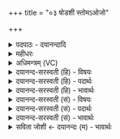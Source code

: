 +++
title = "०३ षोडशी स्तोमऽओजो"

+++
<details><summary>पदपाठः - दयानन्दादि</summary>

षो॒ड॒शी। स्तोमः॑। ओजः॑। द्रवि॑णम्। च॒तु॒श्च॒त्वा॒रि॒ँश इति॑ चतुःऽच॒त्वा॒रि॒ँशः। स्तोमः॑। वर्चः॑। द्रवि॑णम्। अ॒ग्नेः। पुरी॑षम्। अ॒सि॒। अप्सः॑। नाम॑। ताम्। त्वा॒। विश्वे॑। अ॒भि। गृ॒ण॒न्तु॒। दे॒वाः। स्तोम॑पृ॒ष्ठेति॒ स्तोम॑ऽपृष्ठा। घृ॒तव॒ती॒ति॑ घृ॒तऽव॑ती। इ॒ह। सी॒द॒। प्र॒जाव॒दिति॑ प्र॒जाऽव॑त्। अ॒स्मे इत्य॒स्मे। द्रवि॒णा। य॒ज॒स्व॒। ३।
</details>

<details><summary>महीधरः</summary>

म० अथ दक्षिणतः । इष्टकादेवत्यं यजुः । पञ्चदशकलस्य पक्षस्य भर्ता य आदित्यरूपः स्तोमः षोडशावृत्त्युपेतो वा यः स्तोमः यच्च ओजो बलरूपं द्रविणं धनम् हे इष्टके, त्वं तदुभयरूपासि तां त्वामुपदधामि । अथोत्तरतः । इष्टकादेवत्यं यजुः । चतुश्चत्वारिंशदावृत्त्या संपन्नो यः स्तोमस्त्रिष्टुब्रूपो वा यच्च बलरूपं धनम् तदुभयरूपां त्वामुपदधामि । अथ मध्येपञ्चमी त्रिष्टुप् । 'प्सा भक्षणे । न प्साति भक्षयति विनाशयतीत्यसो रक्षको नाम योऽग्निस्तस्याग्नेश्चन्द्ररूपस्य पञ्चदशकलस्य पुरीषमसि पूरयित्री भवसि । हे इष्टके, या त्वं तां त्वां विश्वेदेवा अभिगृणन्तु स्तुवन्तु । स्तोमैः पृष्ठैश्च युता होष्यमाणघृतयुता च सती सा त्वमिह चतुर्थ्यां चितौ सीद उपविश । अस्मे अस्मासु प्रजावत्पुत्रयुतं द्रविणं धनं यजस्व देहि ॥३॥  
चतुर्थी ।
</details>

<details><summary>अधिमन्त्रम् (VC)</summary>

- दम्पती देवते
- परमेष्ठी ऋषिः
- ब्राह्मी त्रिष्टुप्
- धैवतः
</details>

<details><summary>दयानन्द-सरस्वती (हि) - विषयः</summary>

अब स्त्री-पुरुष का धर्म अगले मन्त्र में कहा है ॥
</details>

<details><summary>दयानन्द-सरस्वती (हि) - पदार्थः</summary>

पदार्थान्वयभाषाः -  जो (षोडशी) प्रशंसित सोलह कलाओं से युक्त (स्तोमः) स्तुति के योग्य (ओजः) पराक्रम (द्रविणम्) धन को जो (चतुश्चत्वारिंशः) चवालीस संख्या को पूर्ण करनेवाला ब्रह्मचर्य का आचरण (स्तोमः) स्तुति का साधन (नाम) प्रसिद्ध (वर्चः) पढ़ना और (द्रविणम्) बल को देती है, जो (अग्नेः) अग्नि की (पुरीषम्) पूर्त्ति को प्राप्त (अप्सः) दूसरे के पदार्थों के भोग की इच्छा से रहित (असि) हो, उस (त्वा) पुरुष तथा (ताम्) स्त्री की (विश्वे) सब (देवाः) विद्वान् लोग (अभिगृणन्तु) प्रशंसा करें सो तू (स्तोमपृष्ठा) इष्ट स्तुतियों को जाननेवाली (घृतवती) प्रशंसित घी आदि पदार्थों से युक्त (इह) इस गृहाश्रम में (सीद) स्थित हो और (अस्मे) हमारे लिये (प्रजावत्) बहुत सन्तानों के हेतु (द्रविणा) धन को (यजस्व) दिया कर ॥३ ॥
</details>

<details><summary>दयानन्द-सरस्वती (हि) - भावार्थः</summary>

भावार्थभाषाः -  मनुष्यों को चाहिये कि सोलह कला रूप जगत् में विद्यारूप बल को फैला और गृहाश्रम कर के विद्यादानादि कर्मों को निरन्तर किया करें ॥३ ॥
</details>

<details><summary>दयानन्द-सरस्वती (सं) - विषयः</summary>

अथ पतिपत्नीधर्म्ममाह ॥
</details>

<details><summary>दयानन्द-सरस्वती (सं) - पदार्थः</summary>

पदार्थान्वयभाषाः -  यः षोडशी स्तोम ओजो द्रविणं यश्चतुश्चत्वारिंशः स्तोमो नाम वर्चो द्रविणं च ददाति, योऽग्नेः पुरीषं प्राप्तोऽप्सोऽसि, तं त्वा त्वां च विश्वे देवा अभिगृणन्तु। सा त्वं स्तोमपृष्ठा घृतवती सतीह गृहाश्रमे सीद, अस्मे प्रजावद् द्रविणा यजस्व ॥३ ॥
</details>

<details><summary>दयानन्द-सरस्वती (सं) - भावार्थः</summary>

भावार्थभाषाः -  मनुष्यैः षोडशकलात्मके जगति विद्याबलं विस्तार्य्य गृहाश्रमं कृत्वा विद्यादानादीनि कर्माणि सततं कार्य्याणि ॥३ ॥
</details>

<details><summary>सविता जोशी ← दयानन्दः (म) - भावार्थः</summary>

भावार्थभाषाः -  सोळा कलांनी युक्त असलेल्या या जगात विद्यारूपी बलाचा विस्तार करून माणसांनी गृहस्थाश्रमाचा स्वीकार करावा व विद्यादान इत्यादी कर्म सतत करावे.
</details>